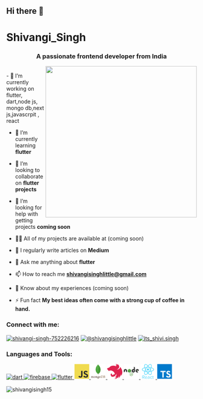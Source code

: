 ## Hi there 👋
# Shivangi_Singh
<h3 align="center">A passionate frontend developer from India</h3>
<img align="right" width="400" height="400"src="https://i.pinimg.com/originals/06/60/ef/0660efe82fa3da42ed56eef013171835.gif">


<br/>
- 🔭 I’m currently working on flutter, dart,node js, mongo db,next js,javascrpit , react

- 🌱 I’m currently learning  **flutter**

- 👯 I’m looking to collaborate on **flutter projects**

- 🤝 I’m looking for help with getting projects **coming soon**

- 👨‍💻 All of my projects are available at (coming soon)

- 📝 I regularly write articles on **Medium**

- 💬 Ask me anything about **flutter**

- 📫 How to reach me  **shivangisinghlittle@gmail.com**

- 📄 Know about my experiences (coming soon)

- ⚡ Fun fact **My best ideas often come with a strong cup of coffee in hand.**

<h3 align="left">Connect with me:</h3>
<p align="left">
<a href="https://linkedin.com/in/shivangi-singh-752226216" target="blank"><img align="center" src="https://raw.githubusercontent.com/rahuldkjain/github-profile-readme-generator/master/src/images/icons/Social/linked-in-alt.svg" alt="shivangi-singh-752226216" height="30" width="40" /></a>
<a href="https://medium.com/@shivangisinghlittle" target="blank"><img align="center" src="https://raw.githubusercontent.com/rahuldkjain/github-profile-readme-generator/master/src/images/icons/Social/medium.svg" alt="@shivangisinghlittle" height="30" width="40" /></a>
<a href="https://discord.gg/its_shivi.singh" target="blank"><img align="center" src="https://raw.githubusercontent.com/rahuldkjain/github-profile-readme-generator/master/src/images/icons/Social/discord.svg" alt="its_shivi.singh" height="30" width="40" /></a>
</p>

<h3 align="left">Languages and Tools:</h3>
<p align="left"> <a href="https://dart.dev" target="_blank" rel="noreferrer"> <img src="https://www.vectorlogo.zone/logos/dartlang/dartlang-icon.svg" alt="dart" width="40" height="40"/> </a> <a href="https://firebase.google.com/" target="_blank" rel="noreferrer"> <img src="https://www.vectorlogo.zone/logos/firebase/firebase-icon.svg" alt="firebase" width="40" height="40"/> </a> <a href="https://flutter.dev" target="_blank" rel="noreferrer"> <img src="https://www.vectorlogo.zone/logos/flutterio/flutterio-icon.svg" alt="flutter" width="40" height="40"/> </a> <a href="https://developer.mozilla.org/en-US/docs/Web/JavaScript" target="_blank" rel="noreferrer"> <img src="https://raw.githubusercontent.com/devicons/devicon/master/icons/javascript/javascript-original.svg" alt="javascript" width="40" height="40"/> </a> <a href="https://www.mongodb.com/" target="_blank" rel="noreferrer"> <img src="https://raw.githubusercontent.com/devicons/devicon/master/icons/mongodb/mongodb-original-wordmark.svg" alt="mongodb" width="40" height="40"/> </a> <a href="https://nestjs.com/" target="_blank" rel="noreferrer"> <img src="https://raw.githubusercontent.com/devicons/devicon/master/icons/nestjs/nestjs-plain.svg" alt="nestjs" width="40" height="40"/> </a> <a href="https://nodejs.org" target="_blank" rel="noreferrer"> <img src="https://raw.githubusercontent.com/devicons/devicon/master/icons/nodejs/nodejs-original-wordmark.svg" alt="nodejs" width="40" height="40"/> </a> <a href="https://reactjs.org/" target="_blank" rel="noreferrer"> <img src="https://raw.githubusercontent.com/devicons/devicon/master/icons/react/react-original-wordmark.svg" alt="react" width="40" height="40"/> </a> <a href="https://www.typescriptlang.org/" target="_blank" rel="noreferrer"> <img src="https://raw.githubusercontent.com/devicons/devicon/master/icons/typescript/typescript-original.svg" alt="typescript" width="40" height="40"/> </a> </p>

<p><img align="center" src="https://github-readme-stats.vercel.app/api/top-langs?username=shivangisingh15&show_icons=true&locale=en&layout=compact" alt="shivangisingh15" /></p>
<!--
**Shivangisingh15/Shivangisingh15** is a ✨ _special_ ✨ repository because its `README.md` (this file) appears on your GitHub profile.

Here are some ideas to get you started:

- 🔭 I’m currently working on ...
- 🌱 I’m currently learning ...
- 👯 I’m looking to collaborate on ...
- 🤔 I’m looking for help with ...
- 💬 Ask me about ...
- 📫 How to reach me: ...
- 😄 Pronouns: ...
- ⚡ Fun fact: ...
-->
